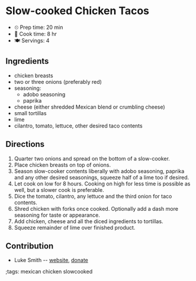 # Slow-cooked Chicken Tacos

- ⏲ Prep time: 20 min
- 🍳 Cook time: 8 hr
- 🍽 Servings: 4

## Ingredients

- chicken breasts
- two or three onions (preferably red)
- seasoning:
	- adobo seasoning
	- paprika
- cheese (either shredded Mexican blend or crumbling cheese)
- small tortillas
- lime
- cilantro, tomato, lettuce, other desired taco contents

## Directions

1. Quarter two onions and spread on the bottom of a slow-cooker.
2. Place chicken breasts on top of onions.
3. Season slow-cooker contents liberally with adobo seasoning, paprika and any other desired seasonings, squeeze half of a lime too if desired.
4. Let cook on low for 8 hours. Cooking on high for less time is possible as well, but a slower cook is preferable.
5. Dice the tomato, cilantro, any lettuce and the third onion for taco contents.
6. Shred chicken with forks once cooked. Optionally add a dash more seasoning for taste or appearance.
7. Add chicken, cheese and all the diced ingredients to tortillas.
8. Squeeze remainder of lime over finished product.

## Contribution

- Luke Smith -- [website](https://lukesmith.xyz), [donate](https://lukesmith.xyz/donate)

;tags: mexican chicken slowcooked
